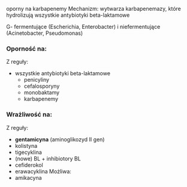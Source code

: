 oporny na karbapenemy
Mechanizm: wytwarza karbapenemazy, które hydrolizują wszystkie antybiotyki beta-laktamowe

G- fermentujące (Escherichia, Enterobacter) i niefermentujące (Acinetobacter, Pseudomonas) 
### Oporność na:
Z reguły:
- wszystkie antybiotyki beta-laktamowe
	- penicyliny
	- cefalosporyny
	- monobaktamy
	- karbapenemy

### Wrażliwość na:
Z reguły:
- **gentamicyna** (aminoglikozyd II gen)
- kolistyna
- tigecyklina
- (nowe) BL + inhibiotory BL
- cefiderokol
- erawacyklina
Możliwa:
- amikacyna
